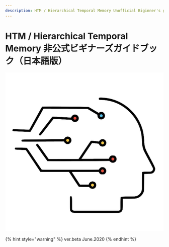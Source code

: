 ```yaml
---
description: HTM / Hierarchical Temporal Memory Unofficial Biginner's guidebook(Japanse)
---
```


# HTM / Hierarchical Temporal Memory 非公式ビギナーズガイドブック（日本語版）

![HTM&#x5165;&#x9580;&#x8868;&#x7D19;](.gitbook/assets/title.png)

{% hint style="warning" %}
ver.beta June.2020
{% endhint %}


